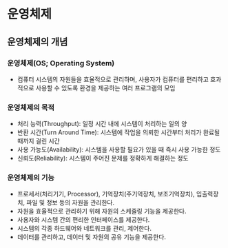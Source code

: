 # 운영체제


## 운영체제의 개념

### 운영체제(OS; Operating System)

* 컴퓨터 시스템의 자원들을 효율적으로 관리하며, 사용자가 컴퓨터를 편리하고 효과적으로 사용할 수 있도록 환경을 제공하는 여러 프로그램의 모임


### 운영체제의 목적

* 처리 능력(Throughput): 일정 시간 내에 시스템이 처리하는 일의 양
* 반환 시간(Turn Around Time): 시스템에 작업을 의뢰한 시간부터 처리가 완료될 때까지 걸린 시간
* 사용 가능도(Availability): 시스템을 사용할 필요가 있을 때 즉시 사용 가능한 정도
* 신뢰도(Reliability): 시스템이 주어진 문제를 정확하게 해결하는 정도

### 운영체제의 기능

* 프로세서(처리기기, Processor), 기억장치(주기억장치, 보조기억장치), 입출력장치, 파일 및 정보 등의 자원을 관리한다.
* 자원을 효율적으로 관리하기 위해 자원의 스케줄링 기능을 제공한다.
* 사용자와 시스템 간의 편리한 인터페이스를 제공한다.
* 시스템의 각종 하드웨어와 네트워크를 관리, 제어한다.
* 데이터를 관리하고, 데이터 및 자원의 공유 기능을 제공한다.
